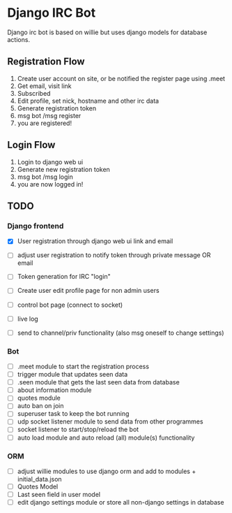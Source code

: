 # Django IRC Bot

Django irc bot is based on willie but uses django models for database actions. 


## Registration Flow
1. Create user account on site, or be notified the register page using .meet <name>
2. Get email, visit link
3. Subscribed
4. Edit profile, set nick, hostname and other irc data 
5. Generate registration token 
6. msg bot /msg <botnick> register <token>
7. you are registered!

## Login Flow
1. Login to django web ui
2. Generate new registration token
3. msg bot /msg <botnick> login <token>
4. you are now logged in!


## TODO
 
### Django frontend

- [X] User registration through django web ui link and email
- [ ] adjust user registration to notify token through private message OR email
- [ ] Token generation for IRC "login"
- [ ] Create user edit profile page for non admin users
- [ ] control bot page (connect to socket)
- [ ] live log 
- [ ] send to channel/priv functionality (also msg oneself to change settings)


### Bot
- [ ] .meet <user> module to start the registration process
- [ ] trigger module that updates seen data
- [ ] .seen <user> module that gets the last seen data from database
- [ ] about information module
- [ ] quotes module 
- [ ] auto ban on join
- [ ] superuser task to keep the bot running
- [ ] udp socket listener module to send data from other programmes
- [ ] socket listener to start/stop/reload the bot
- [ ] auto load module and auto reload (all) module(s) functionality

### ORM
- [ ] adjust willie modules to use django orm and add to modules + initial_data.json
- [ ] Quotes Model
- [ ] Last seen field in user model
- [ ] edit django settings module or store all non-django settings in database
